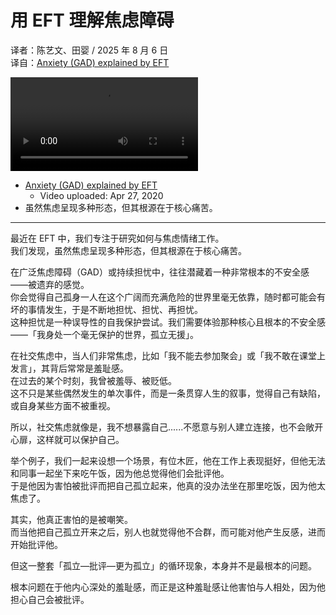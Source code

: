 # 用 EFT 理解焦虑障碍
译者：陈艺文、田婴 / 2025 年 8 月 6 日  
译自：[Anxiety (GAD) explained by EFT](https://youtu.be/LRuoHv-ODrI)  

<div class="video-wrapper"><video src="/assets/files/anxiety_explained.mp4" controls playsinline></video></div>

- [Anxiety (GAD) explained by EFT](https://youtu.be/LRuoHv-ODrI)
  - Video uploaded: Apr 27, 2020
- 虽然焦虑呈现多种形态，但其根源在于核心痛苦。

---

最近在 EFT 中，我们专注于研究如何与焦虑情绪工作。  
我们发现，虽然焦虑呈现多种形态，但其根源在于核心痛苦。

在广泛焦虑障碍（GAD）或持续担忧中，往往潜藏着一种非常根本的不安全感——被遗弃的感觉。  
你会觉得自己孤身一人在这个广阔而充满危险的世界里毫无依靠，随时都可能会有坏的事情发生，于是不断地担忧、担忧、再担忧。  
这种担忧是一种误导性的自我保护尝试。我们需要体验那种核心且根本的不安全感——「我身处一个毫无保护的世界，孤立无援」。

在社交焦虑中，当人们非常焦虑，比如「我不能去参加聚会」或「我不敢在课堂上发言」，其背后常常是羞耻感。  
在过去的某个时刻，我曾被羞辱、被贬低。  
这不只是某些偶然发生的单次事件，而是一条贯穿人生的叙事，觉得自己有缺陷，或自身某些方面不被重视。

所以，社交焦虑就像是，我不想暴露自己......不愿意与别人建立连接，也不会敞开心扉，这样就可以保护自己。

举个例子，我们一起来设想一个场景，有位木匠，他在工作上表现挺好，但他无法和同事一起坐下来吃午饭，因为他总觉得他们会批评他。  
于是他因为害怕被批评而把自己孤立起来，他真的没办法坐在那里吃饭，因为他太焦虑了。

其实，他真正害怕的是被嘲笑。  
而当他把自己孤立开来之后，别人也就觉得他不合群，而可能对他产生反感，进而开始批评他。

但这一整套「孤立—批评—更为孤立」的循环现象，本身并不是最根本的问题。

根本问题在于他内心深处的羞耻感，而正是这种羞耻感让他害怕与人相处，因为他担心自己会被批评。
